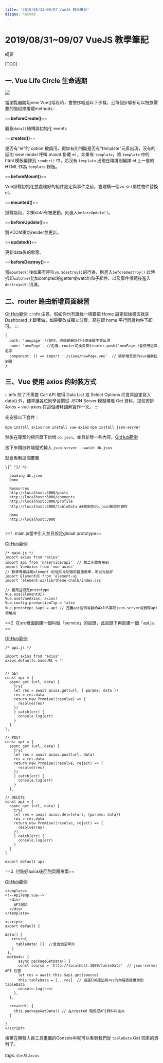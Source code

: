 ```yaml
---
title: '2019/08/31~09/07 VueJS 教學筆記'
disqus: hackmd
---
```


2019/08/31~09/07 VueJS 教學筆記
===

綱要

[TOC]

一. Vue Life Circle 生命週期
---
![](https://i.imgur.com/MLYrjeX.jpg)

當瀏覽器開始new Vue()階段時，會依序經過以下步驟，且每個步驟都可以根據需要的階段來掛載methods:

==**beforeCreate()**==

觀察`data()`結構與初始化 events 

==**created()**==

是否有"el"的 option 被調用，假如有則判斷是否有"template"元素出現，沒有的話則 view model 呼叫 mount 掛載 el 。如果有 `template`，將 `template` 中的 html 模板編譯到 `render()` 中，若沒有 `template` 出現在環境則編譯 el 上一層的 HTML 作為 `template` 模板。

==**beforeMount()**==

Vue掛載初始化並處理好的組件設定與事件之前，會建構一個`vm.$el`屬性物件替換el。

==**mounted()**==

掛載階段，如果data有被更動，則進入`beforeUpdate()`。

==**beforeUpdate()**==

將VDOM重新render並更新。

==**updated()**==

更新data後的狀態。

==**beforeDestroy()**==

當`mounted()`後如果有呼叫`vm.$destroy()`的行為，則進入`beforeDestroy()`
此時拆卸`watcher`(比如compted的getter或watch)和子組件、以及事件偵聽後進入`destroyed()`消滅。

二、router 路由新增頁面練習
---
[GitHub範例](https://github.com/fortes1219/vue_0803/blob/0803/src/router.js)
:::info
注意，假如你也有跟我一樣要把 Home 設定起始畫面就是 Dashboard 才跟著做，如果要改成獨立分頁，寫在跟 home 平行同層物件下即可。
:::

```javascript=
{
  path: 'newpage' //路徑。也就是網址打什麼後綴字會出現
  name: 'newPage', //名稱，router切換頁面$router.push('newPage')會使用這個名字  
  component: () => import './views/newPage.vue'  // 將新增頁面的vue檔案拉到這
}
```

三、Vue 使用 axios 的封裝方式
---
:::info
除了不需要 Call API 取得 Data List 或  Select Options 而會將設定寫入 data() 外，儘早讓各位同學習慣從 JSON Server 模擬環境 Get 資料，提前安排 Axios + vue-axios 在這個禮拜講解實作一次。
:::

先安裝以下套件：

`npm install axios`
`npm install vue-axios`
`npm install json-server`

然後在專案的根目錄下新增 `db.json`，並且新增一些內容。[GitHub範例](https://github.com/fortes1219/vue_0803/blob/0803/db.json)

接下來開啟終端程式輸入 `json-server --watch db.json`

就會看到這個畫面
```
\{^_^}/ hi!

  Loading db.json
  Done

  Resources
  http://localhost:3000/posts
  http://localhost:3000/comments
  http://localhost:3000/profile
  http://localhost:3000/tableData ##剛剛在db.json新增的資料

  Home
  http://localhost:3000


```

==1. main.js當中引入並且設定global prototype==

[GitHub範例](https://github.com/fortes1219/vue_0803/blob/0803/src/main.js)

```javascript=
/* main.js */
import axios from 'axios'
import api from '@/service/api'  // 第二步驟會用到
import VueAxios from 'vue-axios'
// 教學專案採用element UI組件來切版和建置表單，所以先裝好
import ElementUI from 'element-ui'
import 'element-ui/lib/theme-chalk/index.css'

// 套用並設定prototype
Vue.use(ElementUI)
Vue.use(VueAxios, axios)
Vue.config.productionTip = false
Vue.prototype.$api = api // 定義api這個常數給AXIOS存取json-server或實際api環境用
```

==2. 在src裡面創建一個叫做「service」的目錄，此目錄下再創建一個「api.js」==

[GitHub範例](https://github.com/fortes1219/vue_0803/blob/0803/src/service/api.js)

```javascript=
/* api.js */

import axios from 'axios'
axios.defaults.baseURL = ''


// GET
const api = {
  async get (url, data) {
    try{
    let res = await axios.get(url, { params: data })
    res = res.data
    return new Promise((resolve) => {
      resolve(res)
    })
    } catch(err) {
      console.log(err)
    }
  }
},

// POST
const api = {
  async get (url, data) {
    try{
    let res = await axios.post(url, data)
    res = res.data
    return new Promise((resolve, reject) => {
      resolve(res)
    })
    } catch(err) {
      console.log(err)
    }
  },

// DELETE
const api = {
  async get (url, data) {
    try{
    let res = await axios.delete(url, {params: data})
    res = res.data
    return new Promise((resolve, reject) => {
      resolve(res)
    })
    } catch(err) {
      console.log(err)
    }
  }
}

export default api
```

==3. 封裝好axios後回到頁面檔案==

[GitHub範例](https://github.com/fortes1219/vue_0803/blob/0803/src/views/ApiTemp.vue)

```htmlmixed=
<template>
<!--ApiTemp.vue-->
  <div>
    API測試
  </div>
</template>
```

```javascript=
<script>
export default {

data() {
   return{
     tableData: []  //宣告個空陣列
   }
 },
 methods: {
      async packageGetData() {
      const source = 'http://localhost:3000/tableData'  // json-server  API 位置
      let res = await this.$api.get(source)
      this.tableData = [...res]  // 透過ES6語法將res的內容直接繼承到tableData
      console.log(res)
    },
  },

  created() {
    this.packageGetData() // 在created 階段把API資料叫進來
  }

}
</script>
```

接著在開發人員工具畫面的Console中就可以看到我們從 `tableData` Get 回來的資料了。

###### tags: `VueJS` `Axios`
